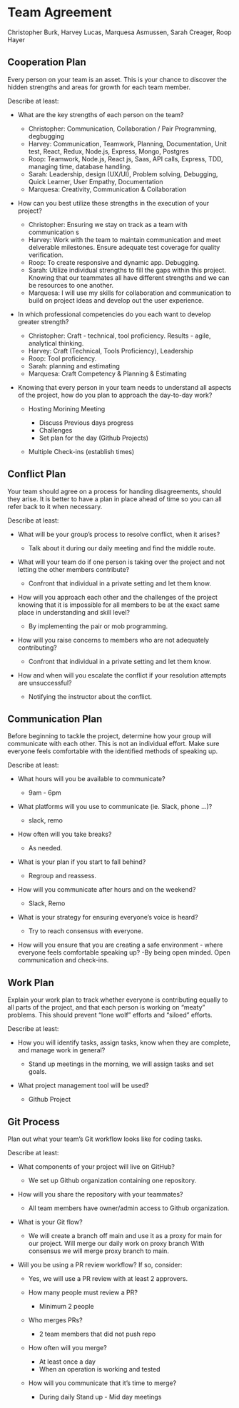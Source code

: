# Team Agreement

Christopher Burk, Harvey Lucas, Marquesa Asmussen, Sarah Creager, Roop Hayer

## Cooperation Plan

Every person on your team is an asset. This is your chance to discover the hidden strengths and areas for growth for each team member.

Describe at least:

- What are the key strengths of each person on the team?
  - Christopher: Communication, Collaboration / Pair Programming, degbugging
  - Harvey: Communication, Teamwork, Planning, Documentation, Unit test, React, Redux, Node.js, Express, Mongo, Postgres
  - Roop: Teamwork, Node.js, React js, Saas, API calls, Express, TDD, managing time, database handling.
  - Sarah: Leadership, design (UX/UI), Problem solving, Debugging, Quick Learner, User Empathy, Documentation
  - Marquesa: Creativity, Communication & Collaboration

- How can you best utilize these strengths in the execution of your project?
  - Christopher: Ensuring we stay on track as a team with communication s
  - Harvey: Work with the team to maintain communication and meet delverable milestones. Ensure adequate test coverage for quality verification.
  - Roop: To create responsive and dynamic app. Debugging.
  - Sarah: Utilize individual strengths to fill the gaps within this project. Knowing that our teammates all have different strengths and we can be resources to one another.
  - Marquesa: I will use my skills for collaboration and communication to build on project ideas and develop out the user experience.

- In which professional competencies do you each want to develop greater strength?
  - Christopher:  Craft - technical, tool proficiency. Results - agile, analytical thinking.
  - Harvey: Craft (Technical, Tools Proficiency), Leadership
  - Roop: Tool proficiency.
  - Sarah: planning and estimating
  - Marquesa: Craft Competency & Planning & Estimating

- Knowing that every person in your team needs to understand all aspects of the project, how do you plan to approach the day-to-day work?
  - Hosting Morining Meeting
    - Discuss Previous days progress
    - Challenges
    - Set plan for the day (Github Projects)

  - Multiple Check-ins (establish times)

## Conflict Plan

Your team should agree on a process for handing disagreements, should they arise. It is better to have a plan in place ahead of time so you can all refer back to it when necessary.

Describe at least:

- What will be your group’s process to resolve conflict, when it arises?
  - Talk about it during our daily meeting and find the middle route.

- What will your team do if one person is taking over the project and not letting the other members contribute?
  - Confront that individual in a private setting and let them know.

- How will you approach each other and the challenges of the project knowing that it is impossible for all members to be at the exact same place in understanding and skill level?
  - By implementing the pair or mob programming.

- How will you raise concerns to members who are not adequately contributing?
  - Confront that individual in a private setting and let them know.

- How and when will you escalate the conflict if your resolution attempts are unsuccessful?  
  - Notifying the instructor about the conflict.

## Communication Plan

Before beginning to tackle the project, determine how your group will communicate with each other. This is not an individual effort. Make sure everyone feels comfortable with the identified methods of speaking up.

Describe at least:

- What hours will you be available to communicate?
  - 9am - 6pm
  
- What platforms will you use to communicate (ie. Slack, phone …)?
  - slack, remo

- How often will you take breaks?
  - As needed.

- What is your plan if you start to fall behind?
  - Regroup and reassess.
  
- How will you communicate after hours and on the weekend?
  - Slack, Remo

- What is your strategy for ensuring everyone’s voice is heard?
  - Try to reach consensus with everyone.

- How will you ensure that you are creating a safe environment - where everyone feels comfortable speaking up?
  -By being open minded. Open communication and check-ins.

## Work Plan

Explain your work plan to track whether everyone is contributing equally to all parts of the project, and that each person is working on “meaty” problems. This should prevent “lone wolf” efforts and “siloed” efforts.

Describe at least:

- How you will identify tasks, assign tasks, know when they are complete, and manage work in general?
  - Stand up meetings in the morning, we will assign tasks and set goals.

- What project management tool will be used?
  - Github Project

## Git Process

Plan out what your team’s Git workflow looks like for coding tasks.

Describe at least:

- What components of your project will live on GitHub?
  - We set up Github organization containing one repository.

- How will you share the repository with your teammates?
  - All team members have owner/admin access to Github organization.

- What is your Git flow?
  - We will create a branch off main and use it as a proxy for main for our project. Will merge our daily work on proxy branch With consensus we will merge proxy branch to main.

- Will you be using a PR review workflow? If so, consider:
  - Yes, we will use a PR review with at least 2 approvers.

  - How many people must review a PR?
    - Minimum 2 people

  - Who merges PRs?
    - 2 team members that did not push repo  

  - How often will you merge?
    - At least once a day  
    - When an operation is working and tested  

  - How will you communicate that it’s time to merge?
    - During daily Stand up - Mid day meetings
